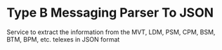 # Type B Messaging Parser To JSON
Service to extract the information from the MVT, LDM, PSM, CPM, BSM, BTM, BPM, etc. telexes in JSON format